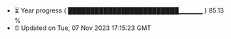 - ⏳ Year progress { █████████████████████████▁▁▁▁▁ } 85.13 %
- ⏰ Updated on Tue, 07 Nov 2023 17:15:23 GMT

